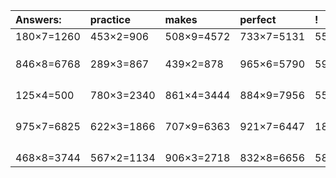 | Answers: | practice | makes | perfect | ! |
| :--- | :--- | :--- | :--- | :--- |
| 180×7=1260 | 453×2=906 | 508×9=4572 | 733×7=5131 | 552×2=1104 | 
|   |   |   |   |   | 
|   |   |   |   |   | 
|   |   |   |   |   | 
| 846×8=6768 | 289×3=867 | 439×2=878 | 965×6=5790 | 597×5=2985 | 
|   |   |   |   |   | 
|   |   |   |   |   | 
|   |   |   |   |   | 
|   |   |   |   |   | 
| 125×4=500 | 780×3=2340 | 861×4=3444 | 884×9=7956 | 558×8=4464 | 
|   |   |   |   |   | 
|   |   |   |   |   | 
|   |   |   |   |   | 
|   |   |   |   |   | 
| 975×7=6825 | 622×3=1866 | 707×9=6363 | 921×7=6447 | 180×7=1260 | 
|   |   |   |   |   | 
|   |   |   |   |   | 
|   |   |   |   |   | 
|   |   |   |   |   | 
| 468×8=3744 | 567×2=1134 | 906×3=2718 | 832×8=6656 | 588×8=4704 | 
